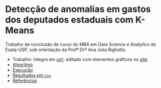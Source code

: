 # Detecção de anomalias em gastos dos deputados estaduais com K-Means 

Trabalho de conclusão de curso do MBA em Data Science e Analytics da Esalq-USP, sob orientação da Profª Drª Ana Julia Righetto.

- Trabalho: íntegra em [`pdf`](https://github.com/rodolfo-viana/mba_esalq/blob/main/prd/tcc.pdf); editado com elementos gráficos no [site](https://rodolfoviana.com.br/projetos/alesp-kmeans/)
- [Algoritmo](https://github.com/rodolfo-viana/mba_esalq/blob/main/src/kmeans.py)
- [Execução](https://github.com/rodolfo-viana/mba_esalq/blob/main/prd/run.py)
- [Resultados em `csv`](https://github.com/rodolfo-viana/mba_esalq/blob/main/prd/resultado_kmeans.csv)
- [Referências](https://github.com/rodolfo-viana/mba_esalq/tree/main/ref_txt)
